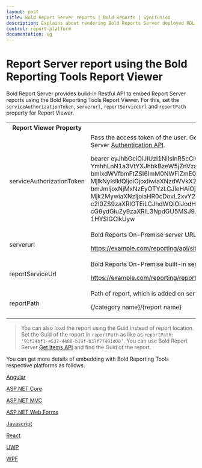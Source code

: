 ```yaml
---
layout: post
title: Bold Report Server reports | Bold Reports | Syncfusion
description: Explains about rendering Bold Reports Server deployed RDL reports using the Bold Reporting Tools Report Viewer with the help of embedded Report Service.
control: report-platform
documentation: ug
---
```


# Report Server report using the Bold Reporting Tools Report Viewer

Bold Report Server provides build-in Restful API to embed Report Server reports using the Bold Reporting Tools Report Viewer. For this, set the `serviceAuthorizationToken`, `serverurl`, `reportServiceUrl` and `reportPath` property for Report Viewer.

<table>
<tr>
<th>
Report Viewer Property
</th>
<th>
Value
</th>
</tr>
<tr>
<td>
serviceAuthorizationToken
</td>
<td>
Pass the access token of the user. Get access token using the Bold Reports Server <a href="../../../rest-api-reference/v1.0/#operation/Authentication" target="_blank">Authentication API</a>.

bearer eyJhbGciOiJIUzI1NiIsInR5cCI6IkpXVCJ9.eyJlbWFpbCI6InN1
YmhhLnN1a3VtYXJhbkBzeW5jZnVzaW9uLmNvbSIsIm5hbWVpZCI6IjEiLCJ1
bmlxdWVfbmFtZSI6ImM0NWFiZmE0LTBlNjAtNGI4Yy04NWM4LWMxNTBiOGJh
MjlkNyIsIklQIjoiOjoxIiwiaXNzdWVkX2RhdGUiOiIxNjMxNzEyOTYzIiwi
bmJmIjoxNjMxNzEyOTYzLCJleHAiOjE2MzIzMTc3NjMsImlhdCI6MTYzMTcx
Mjk2MywiaXNzIjoiaHR0cDovL2xvY2FsaG9zdDo1MTc3OC9yZXBvcnRpbmcv
c2l0ZS9zaXRlOTEiLCJhdWQiOiJodHRwOi8vbG9jYWxob3N0OjUxNzc4L3Jl
cG9ydGluZy9zaXRlL3NpdGU5MSJ9.d24190nn6i2UNz_8hX1mI0JZTNO9zPX
1HYSlGClkUyw
</td>
</tr>
<tr>
<td>
serverurl
</td>
<td>
Bold Reports On-Premise server URL.

<https://example.com/reporting/api/site/site1>
</td>
</tr>
<tr>
<td>
reportServiceUrl
</td>
<td>
Bold Reports On-Premise built-in service URL.

<https://example.com/reporting/reportservice/api/Viewer>
</td>
</tr>
<tr>
<td>
reportPath
</td>
<td>
Path of report, which is added on server.

{/category name}/{report name}
</td>
</tr>
</table>

   > You can also load the report using the Guid instead of report location. Set the Guid of the report in `reportPath` as like as `reportPath: ‘91f24bf1-e537-4488-b19f-b37f77481d00’`. You can use Bold Report Server  <a href="../../../rest-api-reference/v1.0/#operation/Items_GetItems" target="_blank">Get Items API</a> and find the Guid of the report.

You can get more details of embedding with Bold Reporting Tools respective platforms as follows.

  [Angular](https://help.boldreports.com/embedded-reporting/angular-reporting/report-viewer/reportserver-report/)

  [ASP.NET Core](https://help.boldreports.com/embedded-reporting/aspnet-core-reporting/report-viewer/reportserver-report/)

  [ASP.NET MVC](https://help.boldreports.com/embedded-reporting/aspnet-mvc-reporting/report-viewer/reportserver-report/)

  [ASP.NET Web Forms](https://help.boldreports.com/embedded-reporting/aspnet-web-forms-reporting/report-viewer/reportserver-report/)

  [Javascript](https://help.boldreports.com/embedded-reporting/javascript-reporting/report-viewer/reportserver-report/)

  [React](https://help.boldreports.com/embedded-reporting/react-reporting/report-viewer/reportserver-report/)

  [UWP](https://help.boldreports.com/embedded-reporting/uwp-reporting/report-viewer/reportserver-report/)

  [WPF](https://help.boldreports.com/embedded-reporting/wpf-reporting/report-viewer/reportserver-report/)